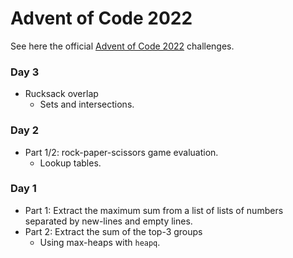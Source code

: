 # Advent of Code 2022

See here the official [Advent of Code 2022](https://adventofcode.com/2022) challenges.

### Day 3

- Rucksack overlap 
    - Sets and intersections.

### Day 2

- Part 1/2: rock-paper-scissors game evaluation.
    - Lookup tables.

### Day 1

- Part 1: Extract the maximum sum from a list of lists of numbers separated by new-lines and empty lines.
- Part 2: Extract the sum of the top-3 groups
    - Using max-heaps with `heapq`.
